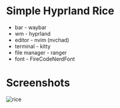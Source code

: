 # Simple Hyprland Rice

- bar - waybar
- wm  - hyprland
- editor - nvim (nvchad)
- terminal - kitty
- file manager - ranger
- font - FireCodeNerdFont

# Screenshots
![rice](rice.png)
